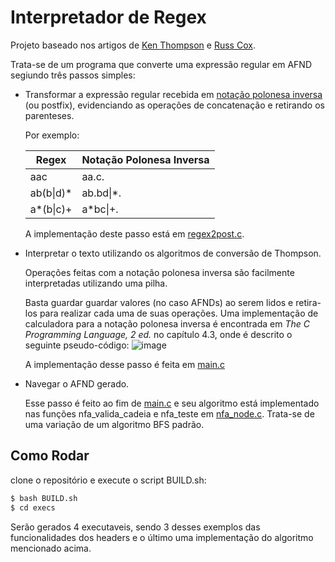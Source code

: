 # Interpretador de Regex
Projeto baseado nos artigos de [Ken Thompson](https://dl.acm.org/doi/pdf/10.1145/363347.363387) e [Russ Cox](https://swtch.com/~rsc/regexp/regexp1.html).

Trata-se de um programa que converte uma expressão regular em AFND segiundo três passos simples:

- Transformar a expressão regular recebida em [notação polonesa inversa](https://pt.wikipedia.org/wiki/Nota%C3%A7%C3%A3o_polonesa_inversa) (ou postfix), evidenciando as operações
  de concatenação e retirando os parenteses.

  Por exemplo:

  |    Regex     |   Notação Polonesa Inversa   |
  | ------------ | -----------------------------|
  |     aac      |            aa.c.             |
  |   ab(b\|d)*   |           ab.bd\|*.           |
  |   a*(b\|c)+   |           a*bc\|+.            |

  A implementação deste passo está em [regex2post.c](includes/regex2post.c).




- Interpretar o texto utilizando os algoritmos de conversão de Thompson.
  
  Operações feitas com a notação polonesa inversa são facilmente interpretadas utilizando uma pilha.
  
  Basta guardar guardar valores (no caso AFNDs) ao serem lidos e retira-los para realizar cada uma de suas operações.    Uma implementação de calculadora para a notação polonesa inversa é encontrada em *The C Programming Language, 2 ed.*   no capítulo 4.3, onde é descrito o seguinte pseudo-código: ![image](https://github.com/user-attachments/assets/ad04a279-dca5-4347-b0ce-3562b6a0e97e)

  A implementação desse passo é feita em [main.c](main.c)




- Navegar o AFND gerado.
 
  Esse passo é feito ao fim de [main.c](main.c) e seu algoritmo está implementado nas funções nfa_valida_cadeia e        nfa_teste em [nfa_node.c](includes/nfa_node.c). Trata-se de uma variação de um algoritmo BFS padrão.

## Como Rodar
clone o repositório e execute o script BUILD.sh:
```bash
$ bash BUILD.sh
$ cd execs
```
Serão gerados 4 executaveis, sendo 3 desses exemplos das funcionalidades dos headers e o último uma implementação do 
algoritmo mencionado acima.



